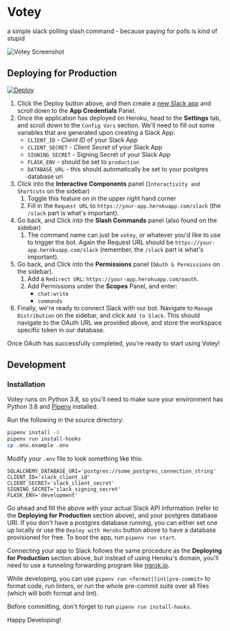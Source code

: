 # Votey

a simple slack polling slash command - because paying for polls is kind of stupid

![Votey Screenshot](https://user-images.githubusercontent.com/1365665/87252413-a9d07100-c427-11ea-9cc0-751902c99062.png)

## Deploying for Production

[![Deploy](https://www.herokucdn.com/deploy/button.svg)](https://heroku.com/deploy)

1. Click the Deploy button above, and then create a [new Slack app](https://api.slack.com/apps) and scroll down to the **App Credentials** Panel.
1. Once the application has deployed on Heroku, head to the **Settings** tab, and scroll down to the `Config Vars` section. We'll need to fill out some variables that are generated upon creating a Slack App:
    - `CLIENT_ID` - _Client ID_ of your Slack App
    - `CLIENT_SECRET` - _Client Secret_ of your Slack App
    - `SIGNING_SECRET` - Signing Secret of your Slack App
    - `FLASK_ENV` - should be set to `production`
    - `DATABASE_URL` - this should automatically be set to your postgres database uri
1. Click into the **Interactive Components** panel (`Interactivity and Shortcuts` on the sidebar)
    1. Toggle this feature on in the upper right hand corner
    1. Fill in the `Request URL` to `https://your-app.herokuapp.com/slack` (the `/slack` part is what's important).
1. Go back, and Click into the **Slash Commands** panel (also found on the sidebar)
    1. The command name can just be `votey`, or whatever you'd like to use to trigger the bot. Again the Request URL should be `https://your-app.herokuapp.com/slack` (remember, the `/slack` part is what's important).
1. Go back, and Click into the **Permissions** panel (`OAuth & Permissions` on the sidebar).
    1. Add a `Redirect URL`: `https://your-app.herokuapp.com/oauth`.
    1. Add Permissions under the **Scopes** Panel, and enter:
        - `chat:write`
        - `commands`
1. Finally, we're ready to connect Slack with our bot. Navigate to `Manage Distribution` on the sidebar, and click `Add to Slack`. This should navigate to the OAuth URL we provided above, and store the workspace specific token in our database.

Once OAuth has successfully completed, you're ready to start using Votey!

## Development
### Installation
Votey runs on Python 3.8, so you'll need to make sure your environment has Python 3.8 and [Pipenv](https://pipenv.readthedocs.io/en/latest/) installed.

Run the following in the source directory:

```bash
pipenv install -d
pipenv run install-hooks
cp .env.example .env
```

Modify your `.env` file to look something like this:

```
SQLALCHEMY_DATABASE_URI='postgres://some_postgres_connection_string'
CLIENT_ID='slack_client_id'
CLIENT_SECRET='slack_client_secret'
SIGNING_SECRET='slack_signing_secret'
FLASK_ENV='development'
```

Go ahead and fill the above with your actual Slack API information (refer to the **Deploying for Production** section above), and your postgres database URI. If you don't have a postgres database running, you can either set one up locally or use the `Deploy with Heroku` button above to have a database provisioned for free. To boot the app, run `pipenv run start`.

Connecting your app to Slack follows the same procedure as the **Deploying for Production** section above, but instead of using Heroku's domain, you'll need to use a tunneling forwarding program like [ngrok.io](http://ngrok.io/).

While developing, you can use `pipenv run <format|lint|pre-commit>` to format code, run linters, or run the whole pre-commit suite over all files (which will both format and lint).

Before committing, don't forget to run `pipenv run install-hooks`.

Happy Developing!